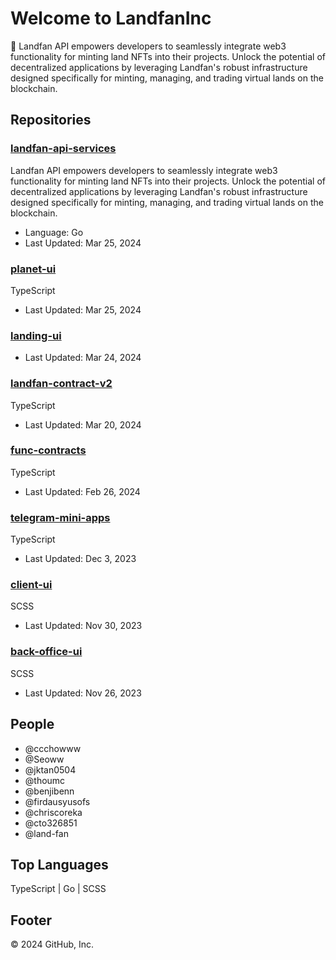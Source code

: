 # Welcome to LandfanInc

🏡 Landfan API empowers developers to seamlessly integrate web3 functionality for minting land NFTs into their projects. Unlock the potential of decentralized applications by leveraging Landfan's robust infrastructure designed specifically for minting, managing, and trading virtual lands on the blockchain.

## Repositories

### [landfan-api-services](link)

Landfan API empowers developers to seamlessly integrate web3 functionality for minting land NFTs into their projects. Unlock the potential of decentralized applications by leveraging Landfan's robust infrastructure designed specifically for minting, managing, and trading virtual lands on the blockchain.

- Language: Go
- Last Updated: Mar 25, 2024

### [planet-ui](link)

TypeScript

- Last Updated: Mar 25, 2024

### [landing-ui](link)

- Last Updated: Mar 24, 2024

### [landfan-contract-v2](link)

TypeScript

- Last Updated: Mar 20, 2024

### [func-contracts](link)

TypeScript

- Last Updated: Feb 26, 2024

### [telegram-mini-apps](link)

TypeScript

- Last Updated: Dec 3, 2023

### [client-ui](link)

SCSS

- Last Updated: Nov 30, 2023

### [back-office-ui](link)

SCSS

- Last Updated: Nov 26, 2023

## People

- @ccchowww
- @Seoww
- @jktan0504
- @thoumc
- @benjibenn
- @firdausyusofs
- @chriscoreka
- @cto326851
- @land-fan

## Top Languages

TypeScript | Go | SCSS

## Footer

© 2024 GitHub, Inc.

